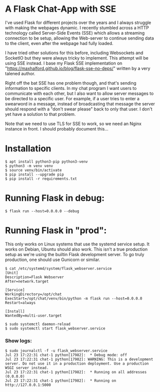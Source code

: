 # A Flask Chat-App with SSE
I've used Flask for different projects over the years and I always struggle with making the webpages dynamic. I recently stumbled across a HTTP technology called Server-Side Events (SSE) which allows a streaming connection to be setup, allowing the Web-server to continue sending data to the client, even after the webpage had fully loaded.

I have tried other solutions for this before, including Websockets and SocketIO but they were always tricky to implement. This attempt will be using SSE instead. I base my Flask SSE implementation on "https://maxhalford.github.io/blog/flask-sse-no-deps/" written by a very talened author. 

Right off the bat SSE has one problem though, and that's sending information to specific clients. In my chat program I want users to communicate with each other, but I also want to allow server messages to be directed to a specific user. For example, if a user tries to enter a swearword in a message, instead of broadcasting that message the server should respond with a "don't swear please" back to only that user. I don't yet have a solution to that problem.

Note that we need to use TLS for SSE to work, so we need an Nginx instance in front. I should probably document this...

# Installation

    $ apt install python3-pip python3-venv
    $ python3 -m venv venv
    $ source venv/bin/activate
    $ pip install --upgrade pip
    $ pip install -r requirements.txt

# Running Flask in debug:

    $ flask run --host=0.0.0.0 --debug

# Running Flask in "prod":
This only works on Linux systems that use the systemd service setup. It works on Debian, Ubuntu should also work.
This isn't a true production setup as we're using the builtin Flask development server. To go truly production, one should use Gunicorn or similar.

    $ cat /etc/systemd/system/flask_webserver.service
    [Unit]
    Description=Flask Webserver
    After=network.target

    [Service]
    WorkingDirectory=/opt/chat
    ExecStart=/opt/chat/venv/bin/python -m flask run --host=0.0.0.0
    Restart=always

    [Install]
    WantedBy=multi-user.target

    $ sudo systemctl daemon-reload
    $ sudo systemctl start flask_webserver.service

### Show logs:

    $ sudo journalctl -f -u flask_webserver.service
    Jul 23 17:22:31 chat-1 python[17982]:  * Debug mode: off
    Jul 23 17:22:31 chat-1 python[17982]: WARNING: This is a development server. Do not use it in a production deployment. Use a production WSGI server instead.
    Jul 23 17:22:31 chat-1 python[17982]:  * Running on all addresses (0.0.0.0)
    Jul 23 17:22:31 chat-1 python[17982]:  * Running on http://127.0.0.1:5000

